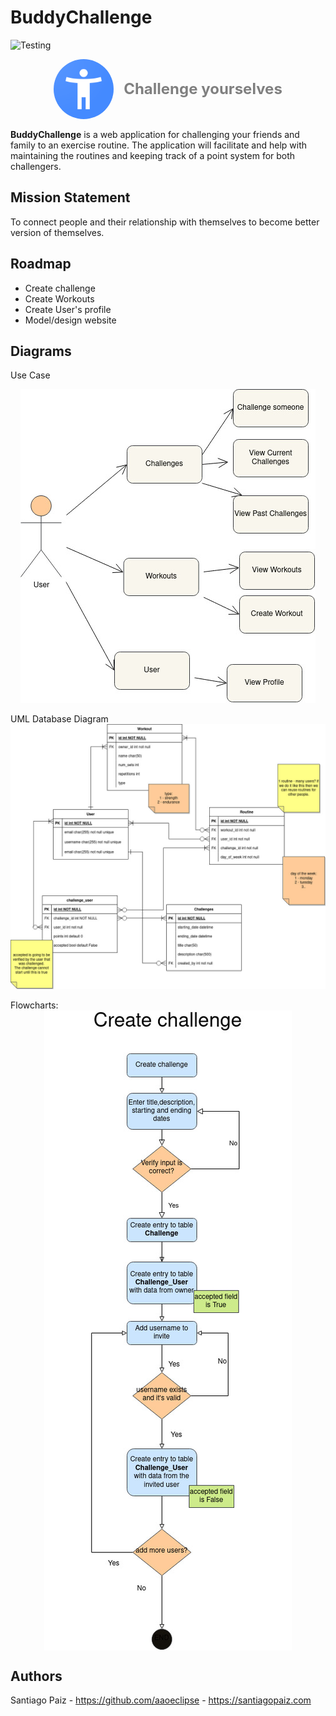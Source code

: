 # BuddyChallenge
![Testing](https://github.com/aaoeclipse/BuddyChallenge/actions/workflows/laravel.yml/badge.svg)

<div style="display: flex; justify-content: center; overflow: hidden; margin-bottom: 1rem; align-items: center; gap: 1rem;">
<img style=" height: 6rem; border-radius: 50px;" src="img/icon.png" alt="icon" />
<span style="font-size: 1.5rem; font-weight: bold; color: gray;">Challenge yourselves</span>
</div>
<strong>BuddyChallenge</strong> is a web application for challenging your friends and family to an exercise routine. 
The application will facilitate and help with maintaining the routines and keeping track 
of a point system for both challengers. 

## Mission Statement
To connect people and their relationship with themselves to become better version of themselves.

## Roadmap

- Create challenge
- Create Workouts
- Create User's profile
- Model/design website

## Diagrams
Use Case
<div style="display: flex; justify-content: center;">
<img src="img/Untitled%20Diagram-Use%20Case.jpg" alt="use case" /></div>
<br>
UML Database Diagram
<div style="display: flex; justify-content: center;">
<img src="img/UML_Database.jpg" alt="uml database diagram" /></div>
<br>
Flowcharts:
<div style="display: flex; justify-content: center;">
<img src="img/Flowchart-create_challenge.jpg" alt="uml database diagram" /></div>

##  Authors
Santiago Paiz - https://github.com/aaoeclipse - https://santiagopaiz.com